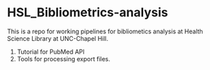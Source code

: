 # HSL_Bibliometrics-analysis
This is a repo for working pipelines for bibliometics analysis at Health Science Library at UNC-Chapel Hill. 
1. Tutorial for PubMed API
2. Tools for processing export files.

